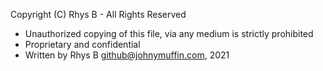 Copyright (C) Rhys B - All Rights Reserved
* Unauthorized copying of this file, via any medium is strictly prohibited
* Proprietary and confidential
* Written by Rhys B <github@johnymuffin.com>, 2021